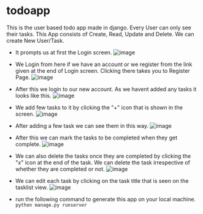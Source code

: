 # todoapp
This is the user based todo app made in django. Every User can only see their tasks.
This App consists of Create, Read, Update and Delete. We can create New User/Task.

- It prompts us at first the Login screen.
![image](https://user-images.githubusercontent.com/25946587/127819379-d3bcaa5a-a4a3-4660-86f7-a3941f394503.png)


- We Login from here if we have an account or we register from the link given at the end of Login screen. Clicking there takes you to Register Page.
![image](https://user-images.githubusercontent.com/25946587/127815741-8bf4d33b-e222-4d33-bf50-fe488561f4fe.png)

- After this we login to our new account. As we havent added any tasks it looks like this.
![image](https://user-images.githubusercontent.com/25946587/127818954-60d822f3-c611-489a-98a0-a5e5b9812e17.png)

- We add few tasks to it by clicking the "+" icon that is shown in the screen.
![image](https://user-images.githubusercontent.com/25946587/127819042-13540293-e13d-42a5-8663-055f3016e96d.png)


- After adding a few task we can see them in this way.
![image](https://user-images.githubusercontent.com/25946587/127818856-07b9f03b-91f6-4019-a6b7-93b974fa8025.png)

- After this we can mark the tasks to be completed when they get complete.
![image](https://user-images.githubusercontent.com/25946587/127816219-4a79ee04-b768-413d-8762-e8de9b173ba1.png)

- We can also delete the tasks once they are completed by clicking the "x" icon at the end of the task. We can delete the task irrespective of whether they are completed or not.
![image](https://user-images.githubusercontent.com/25946587/127818208-e1514640-9455-490f-a44a-f39935119057.png)

- We can edit each task by clicking on the task title that is seen on the tasklist view.
![image](https://user-images.githubusercontent.com/25946587/127818681-2362dd5c-812b-4308-9cde-3c6f74a52262.png)


- run the following command to generate this app on your local machine.
```python manage.py runserver```
